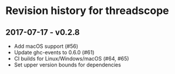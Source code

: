 # Revision history for threadscope

## 2017-07-17 - v0.2.8

* Add macOS support (#56)
* Update ghc-events to 0.6.0 (#61)
* CI builds for Linux/Windows/macOS (#64, #65)
* Set upper version bounds for dependencies
